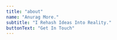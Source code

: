 ```yaml
---
title: "about"
name: "Anurag More."
subtitle: "I Rehash Ideas Into Reality."
buttonText: "Get In Touch"
---
```

